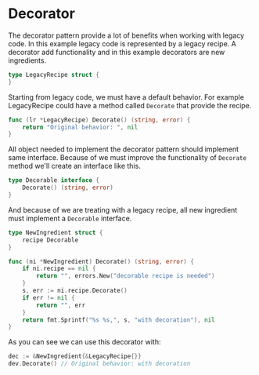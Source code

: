 # Decorator

The decorator pattern provide a lot of benefits when working with legacy code. In this example legacy code is represented by a legacy recipe. A decorator add functionality and in this example decorators are new ingredients.

```go
type LegacyRecipe struct {
}
```
Starting from legacy code, we must have a default behavior. For example LegacyRecipe could have a method called `Decorate` that provide the recipe.

```go
func (lr *LegacyRecipe) Decorate() (string, error) {
	return "Original behavior: ", nil
}
```

All object needed to implement the decorator pattern should implement same interface. Because of we must improve the functionality of `Decorate` method we'll create an interface like this.

```go
type Decorable interface {
	Decorate() (string, error)
}
```

And because of we are treating with a legacy recipe, all new ingredient must implement a `Decorable` interface.

```go
type NewIngredient struct {
	recipe Decorable
}

func (ni *NewIngredient) Decorate() (string, error) {
	if ni.recipe == nil {
		return "", errors.New("decorable recipe is needed")
	}
	s, err := ni.recipe.Decorate()
	if err != nil {
		return "", err
	}
	return fmt.Sprintf("%s %s,", s, "with decoration"), nil
}
```
As you can see we can use this decorator with:

```go
dec := &NewIngredient{&LegacyRecipe{}}
dev.Decorate() // Original behavior: with decoration
```
